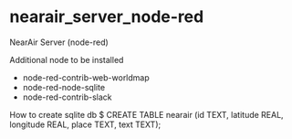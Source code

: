 # nearair_server_node-red

NearAir Server (node-red)

Additional node to be installed
- node-red-contrib-web-worldmap
- node-red-node-sqlite
- node-red-contrib-slack

How to create sqlite db
$ CREATE TABLE nearair (id TEXT, latitude REAL, longitude REAL, place TEXT, text TEXT);
